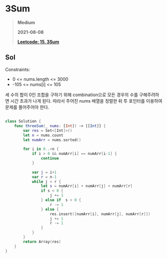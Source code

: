 # 3Sum
> **Medium**
>
> **2021-08-08**
>
> **[Leetcode: 15. 3Sum](https://leetcode.com/problems/3sum)**


## Sol

Constraints:
* 0 <= nums.length <= 3000
* -105 <= nums[i] <= 105


세 수의 합이 0인 조합을 구하기 위해 combination으로 모든 경우의 수를 구해주려하면 시간 초과가 나게 된다.
따라서 주어진 nums 배열을 정렬한 뒤 투 포인터를 이용하여 문제를 풀어주어야 한다.

##
```swift
class Solution {
    func threeSum(_ nums: [Int]) -> [[Int]] {
        var res = Set<[Int]>()
        let n = nums.count
        let numArr = nums.sorted()
        
        for i in 0..<n {
            if i > 0 && numArr[i] == numArr[i-1] {
                continue
            }
            
            var j = i+1
            var r = n-1
            while j < r {
                let s = numArr[i] + numArr[j] + numArr[r]
                if s < 0 {
                    j += 1
                } else if  s > 0 {
                    r -= 1
                } else {
                    res.insert([numArr[i], numArr[j], numArr[r]])
                    j += 1
                    r -= 1
                }
            }
        }
        return Array(res)
    }
}
```